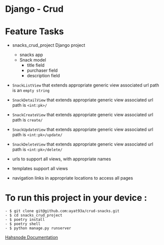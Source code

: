 # Django - Crud
# Feature Tasks 
- snacks_crud_project Django project
    - snacks app
    - Snack model
        - title field
        - purchaser field
        - description field

- `SnackListView` that extends appropriate generic view
associated url path is an `empty string`
- `SnackDetailView` that extends appropriate generic view
associated url path is `<int:pk>/`
- `SnackCreateView` that extends appropriate generic view
associated url path is `create/`
- `SnackUpdateView` that extends appropriate generic view
associated url path is `<int:pk>/update/`
- `SnackDeleteView` that extends appropriate generic view
associated url path is `<int:pk>/delete/`
- urls to support all views, with appropriate names
- templates support all views
- navigation links in appropriate locations to access all pages

# To run this project in your device : 
```
- $ git clone git@github.com:ayat93a/crud-snacks.git
- $ cd snacks_crud_project
- $ poetry install
- $ poetry shell
- $ python manage.py runserver
```

[Hahsnode Documentation](https://ayat.hashnode.dev/django-404-best-practices-tutorial-part-2)